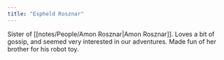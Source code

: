 ```yaml
---
title: "Espheld Rosznar"
---
```

Sister of [[notes/People/Amon Rosznar|Amon Rosznar]]. Loves a bit of gossip, and seemed very interested in our adventures. Made fun of her brother for his robot toy.